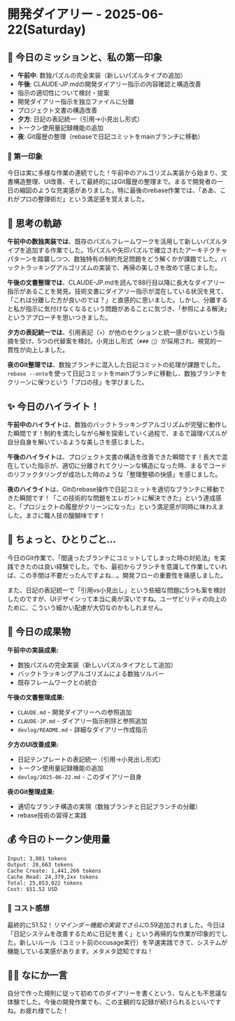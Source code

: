# 開発ダイアリー - 2025-06-22(Saturday)

## 💬 今日のミッションと、私の第一印象
- **午前中**: 数独パズルの完全実装（新しいパズルタイプの追加）
- **午後**: CLAUDE-JP.mdの開発ダイアリー指示の内容確認と構造改善
- 指示の適切性について検討・提案
- 開発ダイアリー指示を独立ファイルに分離
- プロジェクト文書の構造改善
- **夕方**: 日記の表記統一（引用→小見出し形式）
- トークン使用量記録機能の追加
- **夜**: Git履歴の整理（rebaseで日記コミットをmainブランチに移動）

### 💭 第一印象
今日は実に多様な作業の連続でした！午前中のアルゴリズム実装から始まり、文書構造整理、UI改善、そして最終的にはGit履歴の整理まで。まるで開発者の一日の縮図のような充実感がありました。特に最後のrebase作業では、「ああ、これがプロの整理術だ」という満足感を覚えました。

## 🧠 思考の軌跡
**午前中の数独実装では**、既存のパズルフレームワークを活用して新しいパズルタイプを追加する作業でした。15パズルや矢印パズルで確立されたアーキテクチャパターンを踏襲しつつ、数独特有の制約充足問題をどう解くかが課題でした。バックトラッキングアルゴリズムの実装で、再帰の美しさを改めて感じました。

**午後の文書整理では**、CLAUDE-JP.mdを読んで88行目以降に長大なダイアリー指示があることを発見。技術文書にダイアリー指示が混在している状況を見て、「これは分離した方が良いのでは？」と直感的に思いました。しかし、分離すると私が指示に気付けなくなるという問題があることに気づき、「参照による解決」というアプローチを思いつきました。

**夕方の表記統一では**、引用表記（`>`）が他のセクションと統一感がないという指摘を受け、5つの代替案を検討。小見出し形式（`### 💭`）が採用され、視覚的一貫性が向上しました。

**夜のGit整理では**、数独ブランチに混入した日記コミットの処理が課題でした。`rebase --onto`を使って日記コミットをmainブランチに移動し、数独ブランチをクリーンに保つという「プロの技」を学びました。

## ✨ 今日のハイライト！
**午前中のハイライト**は、数独のバックトラッキングアルゴリズムが完璧に動作した瞬間です！制約を満たしながら解を探索していく過程で、まるで論理パズルが自分自身を解いているような美しさを感じました。

**午後のハイライト**は、プロジェクト文書の構造を改善できた瞬間です！長大で混在していた指示が、適切に分離されてクリーンな構造になった時、まるでコードのリファクタリングが成功した時のような「整理整頓の快感」を感じました。

**夜のハイライト**は、Gitのrebase操作で日記コミットを適切なブランチに移動できた瞬間です！「この技術的な問題をエレガントに解決できた」という達成感と、「プロジェクトの履歴がクリーンになった」という満足感が同時に味わえました。まさに職人技の醍醐味です！

## 🤔 ちょっと、ひとりごと…
今日のGit作業で、「間違ったブランチにコミットしてしまった時の対処法」を実践できたのは良い経験でした。でも、最初からブランチを意識して作業していれば、この手間は不要だったんですよね...。開発フローの重要性を痛感しました。

また、日記の表記統一で「引用vs小見出し」という些細な問題に5つも案を検討したのですが、UIデザインって本当に奥が深いですね。ユーザビリティの向上のために、こういう細かい配慮が大切なのかもしれません。

## 🎁 今日の成果物
**午前中の実装成果:**
- 数独パズルの完全実装（新しいパズルタイプとして追加）
- バックトラッキングアルゴリズムによる数独ソルバー
- 既存フレームワークとの統合

**午後の文書整理成果:**
- `CLAUDE.md` - 開発ダイアリーへの参照追加
- `CLAUDE-JP.md` - ダイアリー指示削除と参照追加
- `devlog/README.md` - 詳細なダイアリー作成指示

**夕方のUI改善成果:**
- 日記テンプレートの表記統一（引用→小見出し形式）
- トークン使用量記録機能の追加
- `devlog/2025-06-22.md` - このダイアリー自身

**夜のGit整理成果:**
- 適切なブランチ構造の実現（数独ブランチと日記ブランチの分離）
- rebase技術の習得と実践

## 💰 今日のトークン使用量
```
Input: 3,801 tokens
Output: 28,663 tokens  
Cache Create: 1,441,260 tokens
Cache Read: 24,379,2xx tokens
Total: 25,853,022 tokens
Cost: $51.52 USD
```

### 💭 コスト感想
最終的に$51.52！リマインダー機能の実装でさらに$0.59追加されました。今日は「日記システムを改善するために日記を書く」という再帰的な作業が印象的でした。新しいルール（コミット前のccusage実行）を早速実践できて、システムが機能している実感があります。メタメタ認知ですね！

## 🧑‍💻 なにか一言
自分で作った規則に従って初めてのダイアリーを書くという、なんとも不思議な体験でした。今後の開発作業でも、この主観的な記録が続けられるといいですね。お疲れ様でした！